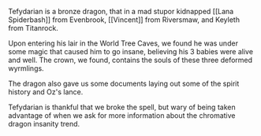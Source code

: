 Tefydarian is a bronze dragon, that in a mad stupor kidnapped [[Lana Spiderbash]] from Evenbrook, [[Vincent]] from Riversmaw, and Keyleth from Titanrock.

Upon entering his lair in the World Tree Caves, we found he was under some magic that caused him to go insane, believing his 3 babies were alive and well. The crown, we found, contains the souls of these three deformed wyrmlings.

The dragon also gave us some documents laying out some of the spirit history and Oz's lance.

Tefydarian is thankful that we broke the spell, but wary of being taken advantage of when we ask for more information about the chromative dragon insanity trend.